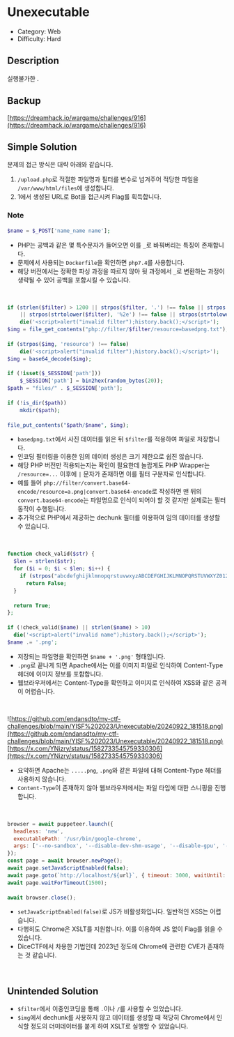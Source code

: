 # Unexecutable

* Category: Web
* Difficulty: Hard

## Description

실행불가한 .

## Backup

[https://dreamhack.io/wargame/challenges/916](https://dreamhack.io/wargame/challenges/916)

## Simple Solution

문제의 접근 방식은 대략 아래와 같습니다.
1. `/upload.php`로 적절한 파일명과 필터를 변수로 넘겨주어 적당한 파일을 `/var/www/html/files`에 생성합니다.
2. 1에서 생성된 URL로 Bot을 접근시켜 Flag를 획득합니다.

### Note

```php
$name = $_POST['name_name name'];
```

* PHP는 공백과 같은 몇 특수문자가 들어오면 이를 `_`로 바꿔버리는 특징이 존재합니다.
* 문제에서 사용되는 `Dockerfile`을 확인하면 `php7.4`를 사용합니다.
* 해당 버전에서는 정확한 파싱 과정을 따르지 않아 뒷 과정에서 `_`로 변환하는 과정이 생략될 수 있어 공백을 포함시킬 수 있습니다.
<br/>

```php
if (strlen($filter) > 1200 || strpos($filter, '.') !== false || strpos($filter, '/') !== false
    || strpos(strtolower($filter), '%2e') !== false || strpos(strtolower($filter), '%2f') !== false)
    die('<script>alert("invalid filter");history.back();</script>');
$img = file_get_contents("php://filter/$filter/resource=basedpng.txt");

if (strpos($img, 'resource') !== false)
    die('<script>alert("invalid filter");history.back();</script>');
$img = base64_decode($img);

if (!isset($_SESSION['path']))
    $_SESSION['path'] = bin2hex(random_bytes(20));
$path = "files/" . $_SESSION['path'];

if (!is_dir($path))
    mkdir($path);

file_put_contents("$path/$name", $img);
```

* `basedpng.txt`에서 사진 데이터를 읽은 뒤 `$filter`를 적용하여 파일로 저장합니다.
* 인코딩 필터링을 이용한 임의 데이터 생성은 크기 제한으로 쉽진 않습니다.
* 해당 PHP 버전만 적용되는지는 확인이 필요한데 놀랍게도 PHP Wrapper는 `/resource=...` 이후에 `|` 문자가 존재하면 이를 필터 구분자로 인식합니다.
* 예를 들어 `php://filter/convert.base64-encode/resource=a.png|convert.base64-encode`로 작성하면 맨 뒤의 `convert.base64-encode`는 파일명으로 인식이 되어야 할 것 같지만 실제로는 필터 동작이 수행됩니다.
* 추가적으로 PHP에서 제공하는 dechunk 필터를 이용하여 임의 데이터를 생성할 수 있습니다.
<br/>

```php
function check_valid($str) {
  $len = strlen($str);
  for ($i = 0; $i < $len; $i++) {
    if (strpos("abcdefghijklmnopqrstuvwxyzABCDEFGHIJKLMNOPQRSTUVWXYZ0123456789", $str[$i]) === false)
      return False;
  }

  return True;
};

if (!check_valid($name) || strlen($name) > 10)
  die('<script>alert("invalid name");history.back();</script>');
$name .= '.png';
```
* 저장되는 파일명을 확인하면 `$name + '.png'` 형태입니다.
* `.png`로 끝나게 되면 Apache에서는 이를 이미지 파일로 인식하여 Content-Type 헤더에 이미지 정보를 포함합니다.
* 웹브라우저에서는 Content-Type을 확인하고 이미지로 인식하여 XSS와 같은 공격이 어렵습니다.
<br/>

![https://github.com/endansdto/my-ctf-challenges/blob/main/YISF%202023/Unexecutable/20240922_181518.png](https://github.com/endansdto/my-ctf-challenges/blob/main/YISF%202023/Unexecutable/20240922_181518.png)
[https://x.com/YNizry/status/1582733545759330306](https://x.com/YNizry/status/1582733545759330306)

* 요약하면 Apache는 `.....png`, `.png`와 같은 파일에 대해 Content-Type 헤더를 사용하지 않습니다.
* `Content-Type`이 존재하지 않아 웹브라우저에서는 파일 타입에 대한 스니핑을 진행합니다.
<br/>

```javascript
browser = await puppeteer.launch({
  headless: 'new',
  executablePath: '/usr/bin/google-chrome',
  args: ['--no-sandbox', '--disable-dev-shm-usage', '--disable-gpu', '--js-flags=--noexpose_wasm,--jitless']
});
const page = await browser.newPage();
await page.setJavaScriptEnabled(false);
await page.goto(`http://localhost/${url}`, { timeout: 3000, waitUntil: 'domcontentloaded' });
await page.waitForTimeout(1500);

await browser.close();
```
* `setJavaScriptEnabled(false)`로 JS가 비활성화입니다. 일반적인 XSS는 어렵습니다.
* 다행히도 Chrome은 XSLT를 지원합니다. 이를 이용하여 JS 없이 Flag를 읽을 수 있습니다.
* DiceCTF에서 차용한 기법인데 2023년 정도에 Chrome에 관련한 CVE가 존재하는 것 같습니다.
<br/>

## Unintended Solution

* `$filter`에서 이중인코딩을 통해 `.`이나 `/`를 사용할 수 있었습니다.
* `$img`에서 dechunk를 사용하지 않고 데이터를 생성할 때 적당히 Chrome에서 인식할 정도의 더미데이터를 붙게 하여 XSLT로 실행할 수 있었습니다.
